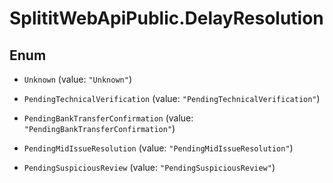 # SplititWebApiPublic.DelayResolution

## Enum


* `Unknown` (value: `"Unknown"`)

* `PendingTechnicalVerification` (value: `"PendingTechnicalVerification"`)

* `PendingBankTransferConfirmation` (value: `"PendingBankTransferConfirmation"`)

* `PendingMidIssueResolution` (value: `"PendingMidIssueResolution"`)

* `PendingSuspiciousReview` (value: `"PendingSuspiciousReview"`)


